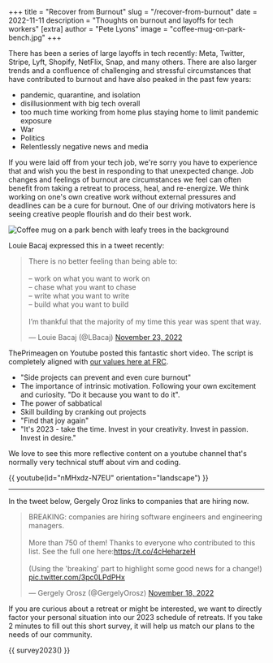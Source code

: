 +++
title = "Recover from Burnout"
slug = "/recover-from-burnout"
date = 2022-11-11
description = "Thoughts on burnout and layoffs for tech workers"
[extra]
author = "Pete Lyons"
image = "coffee-mug-on-park-bench.jpg"
+++

There has been a series of large layoffs in tech recently: Meta, Twitter, Stripe, Lyft, Shopify, NetFlix, Snap, and many others. There are also larger trends and a confluence of challenging and stressful circumstances that have contributed to burnout and have also peaked in the past few years:

* pandemic, quarantine, and isolation
* disillusionment with big tech overall
* too much time working from home plus staying home to limit pandemic exposure
* War
* Politics
* Relentlessly negative news and media

If you were laid off from your tech job, we're sorry you have to experience that and wish you the best in responding to that unexpected change. Job changes and feelings of burnout are circumstances we feel can often benefit from taking a retreat to process, heal, and re-energize. We think working on one's own creative work without external pressures and deadlines can be a cure for burnout. One of our driving motivators here is seeing creative people flourish and do their best work.

![Coffee mug on a park bench with leafy trees in the background](coffee-mug-on-park-bench.jpg)

Louie Bacaj expressed this in a tweet recently:

<blockquote class="twitter-tweet" data-dnt="true"><p lang="en" dir="ltr">There is no better feeling than being able to:<br><br>– work on what you want to work on<br>– chase what you want to chase<br>– write what you want to write<br>– build what you want to build<br><br>I’m thankful that the majority of my time this year was spent that way.</p>&mdash; Louie Bacaj (@LBacaj) <a href="https://twitter.com/LBacaj/status/1595488098426798092?ref_src=twsrc%5Etfw">November 23, 2022</a></blockquote> <script async src="https://platform.twitter.com/widgets.js" charset="utf-8"></script>

ThePrimeagen on Youtube posted this fantastic short video. The script is completely aligned with [our values here at FRC](/values).

* "Side projects can prevent and even cure burnout"
* The importance of intrinsic motivation. Following your own excitement and curiosity. "Do it because you want to do it".
* The power of sabbatical
* Skill building by cranking out projects
* "Find that joy again"
* "It's 2023 - take the time. Invest in your creativity. Invest in passion. Invest in desire."

We love to see this more reflective content on a youtube channel that's normally very technical stuff about vim and coding.

{{ youtube(id="nMHxdz-N7EU" orientation="landscape") }}

<hr/>

In the tweet below, Gergely Oroz links to companies that are hiring now.

<blockquote class="twitter-tweet" data-dnt="true"><p lang="en" dir="ltr">BREAKING: companies are hiring software engineers and engineering managers.<br><br>More than 750 of them! Thanks to everyone who contributed to this list. See the full one here:<a href="https://t.co/4cHeharzeH">https://t.co/4cHeharzeH</a><br><br>(Using the &#39;breaking&#39; part to highlight some good news for a change!) <a href="https://t.co/3pc0LPdPHx">pic.twitter.com/3pc0LPdPHx</a></p>&mdash; Gergely Orosz (@GergelyOrosz) <a href="https://twitter.com/GergelyOrosz/status/1593536296965865473?ref_src=twsrc%5Etfw">November 18, 2022</a></blockquote> <script async src="https://platform.twitter.com/widgets.js" charset="utf-8"></script>

If you are curious about a retreat or might be interested, we want to directly factor your personal situation into our 2023 schedule of retreats. If you take 2 minutes to fill out this short survey, it will help us match our plans to the needs of our community.

{{ survey2023() }}
